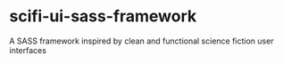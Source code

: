 # scifi-ui-sass-framework
A SASS framework inspired by clean and functional science fiction user interfaces

